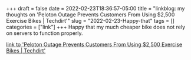 +++draft = falsedate = 2022-02-23T18:36:57-05:00title = "linkblog: my thoughts on 'Peloton Outage Prevents Customers From Using $2,500 Exercise Bikes | Techdirt'"slug = "2022-02-23-Happy-that"tags = []categories = ["link"]+++Happy that my much cheaper bike does not rely on servers to function properly. [link to 'Peloton Outage Prevents Customers From Using $2,500 Exercise Bikes | Techdirt'](https://www.techdirt.com/articles/20220222/08400148521/peloton-outage-prevents-customers-using-2500-exercise-bikes.shtml)